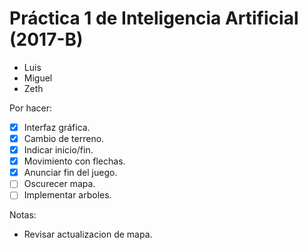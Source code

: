 # Práctica 1 de Inteligencia Artificial (2017-B)
- Luis
- Miguel
- Zeth

Por hacer:
- [x] Interfaz gráfica.
- [x] Cambio de terreno.
- [x] Indicar inicio/fin.
- [x] Movimiento con flechas.
- [x] Anunciar fin del juego.
- [ ] Oscurecer mapa.
- [ ] Implementar arboles.

Notas:
- Revisar actualizacion de mapa.
